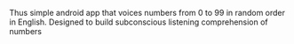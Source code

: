 Thus simple android app that voices numbers from 0 to 99 in random order in English.
Designed to build subconscious listening comprehension of numbers
